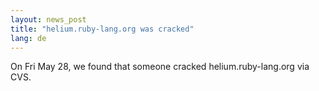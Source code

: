```yaml
---
layout: news_post
title: "helium.ruby-lang.org was cracked"
lang: de
---
```


On Fri May 28, we found that someone cracked helium.ruby-lang.org via
CVS.

